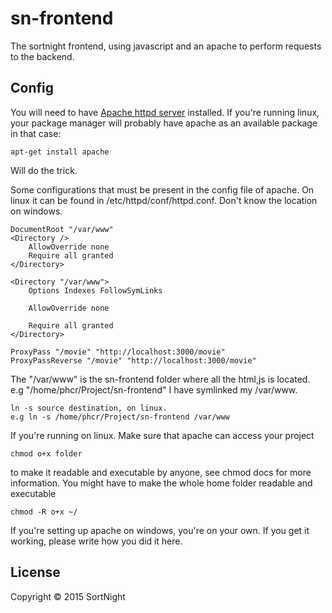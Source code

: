 # sn-frontend

The sortnight frontend, using javascript and an apache to perform requests to the backend.

## Config

You will need to have [Apache httpd server](https://httpd.apache.org/) installed. 
If you're running linux, your package manager will probably have apache as an available package in that case:
```
apt-get install apache
```
Will do the trick.

Some configurations that must be present in the config file of apache. On linux it can be found in /etc/httpd/conf/httpd.conf. Don't know the location on windows.
```
DocumentRoot "/var/www"
<Directory />
    AllowOverride none
    Require all granted
</Directory>

<Directory "/var/www"> 
    Options Indexes FollowSymLinks

    AllowOverride none

    Require all granted
</Directory>

ProxyPass "/movie" "http://localhost:3000/movie"
ProxyPassReverse "/movie" "http://localhost:3000/movie"
```

The "/var/www" is the sn-frontend folder where all the html,js is located. e.g "/home/phcr/Project/sn-frontend" I have symlinked my /var/www. 
```
ln -s source destination, on linux. 
e.g ln -s /home/phcr/Project/sn-frontend /var/www
```

 If you're running on linux. Make sure that apache can access your project 
```
chmod o+x folder
```
to make it readable and executable by anyone, see chmod docs for more information. You might have to make the whole home folder readable and executable 
```
chmod -R o+x ~/
```

 If you're setting up apache on windows, you're on your own. If you get it working, please write how you did it here.

## License

Copyright © 2015 SortNight

